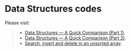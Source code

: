 # Data Structures codes

Please visit:
> * [Data Structures — A Quick Comparison (Part 1)](https://medium.com/omarelgabrys-blog/diving-into-data-structures-6bc71b2e8f92).
> * [Data Structures — A Quick Comparison (Part 2)](https://medium.com/omarelgabrys-blog/data-structures-a-quick-comparison-6689d725b3b0).
> * [Search, insert and delete in an unsorted array](https://www.geeksforgeeks.org/search-insert-and-delete-in-an-unsorted-array/).
 
